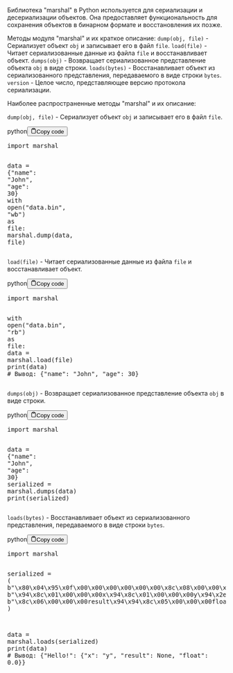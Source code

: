 <p>Библиотека "marshal" в Python используется для сериализации и десериализации объектов.
Она предоставляет функциональность для сохранения объектов в бинарном формате и восстановления их позже.</p>
<p>Методы модуля "marshal" и их краткое описание:
<code>dump(obj, file)</code> - Сериализует объект <code>obj</code> и записывает его в файл <code>file</code>.
<code>load(file)</code> - Читает сериализованные данные из файла <code>file</code> и восстанавливает объект.
<code>dumps(obj)</code> - Возвращает сериализованное представление объекта <code>obj</code> в виде строки.
<code>loads(bytes)</code> - Восстанавливает объект из сериализованного представления, передаваемого в виде строки <code>bytes</code>.
<code>version</code> - Целое число, представляющее версию протокола сериализации.</p>
<p>Наиболее распространенные методы "marshal" и их описание:</p>
<p><code>dump(obj, file)</code> - Сериализует объект <code>obj</code> и записывает его в файл <code>file</code>.</p>
<div class="code-element"><div class="lang-line"><text>python</text><button class="copy-button"id="code923ca256d4dd9ca120d28f561a4eb98cb"onclick="copyCode(code923ca256d4dd9ca120d28f561a4eb98c, code923ca256d4dd9ca120d28f561a4eb98cb)"><svg stroke="currentColor"fill="none"stroke-width="2"viewBox="0 0 24 24"stroke-linecap="round"stroke-linejoin="round"class="h-4 w-4"height="1em"width="1em"xmlns="http://www.w3.org/2000/svg"><path d="M16 4h2a2 2 0 0 1 2 2v14a2 2 0 0 1-2 2H6a2 2 0 0 1-2-2V6a2 2 0 0 1 2-2h2"></path><rect x="8" y="2" width="8" height="4" rx="1" ry="1"></rect></svg><text>Copy code</text></button></div><div class="code" id="code923ca256d4dd9ca120d28f561a4eb98c"><div class="highlight"><pre><span></span><span class="kn">import</span> <span class="nn">marshal</span>

<span class="n">data</span> <span class="o">=</span> <span class="p">{</span><span class="s2">&quot;name&quot;</span><span class="p">:</span> <span class="s2">&quot;John&quot;</span><span class="p">,</span> <span class="s2">&quot;age&quot;</span><span class="p">:</span> <span class="mi">30</span><span class="p">}</span>
<span class="k">with</span> <span class="nb">open</span><span class="p">(</span><span class="s2">&quot;data.bin&quot;</span><span class="p">,</span> <span class="s2">&quot;wb&quot;</span><span class="p">)</span> <span class="k">as</span> <span class="n">file</span><span class="p">:</span>
    <span class="n">marshal</span><span class="o">.</span><span class="n">dump</span><span class="p">(</span><span class="n">data</span><span class="p">,</span> <span class="n">file</span><span class="p">)</span>
</pre></div></div></div>

<p><code>load(file)</code> - Читает сериализованные данные из файла <code>file</code> и восстанавливает объект.</p>
<div class="code-element"><div class="lang-line"><text>python</text><button class="copy-button"id="code9b7a3ea4897f217e1fb476360022f0e0b"onclick="copyCode(code9b7a3ea4897f217e1fb476360022f0e0, code9b7a3ea4897f217e1fb476360022f0e0b)"><svg stroke="currentColor"fill="none"stroke-width="2"viewBox="0 0 24 24"stroke-linecap="round"stroke-linejoin="round"class="h-4 w-4"height="1em"width="1em"xmlns="http://www.w3.org/2000/svg"><path d="M16 4h2a2 2 0 0 1 2 2v14a2 2 0 0 1-2 2H6a2 2 0 0 1-2-2V6a2 2 0 0 1 2-2h2"></path><rect x="8" y="2" width="8" height="4" rx="1" ry="1"></rect></svg><text>Copy code</text></button></div><div class="code" id="code9b7a3ea4897f217e1fb476360022f0e0"><div class="highlight"><pre><span></span><span class="kn">import</span> <span class="nn">marshal</span>

<span class="k">with</span> <span class="nb">open</span><span class="p">(</span><span class="s2">&quot;data.bin&quot;</span><span class="p">,</span> <span class="s2">&quot;rb&quot;</span><span class="p">)</span> <span class="k">as</span> <span class="n">file</span><span class="p">:</span>
    <span class="n">data</span> <span class="o">=</span> <span class="n">marshal</span><span class="o">.</span><span class="n">load</span><span class="p">(</span><span class="n">file</span><span class="p">)</span>
    <span class="nb">print</span><span class="p">(</span><span class="n">data</span><span class="p">)</span>  <span class="c1"># Вывод: {&quot;name&quot;: &quot;John&quot;, &quot;age&quot;: 30}</span>
</pre></div></div></div>

<p><code>dumps(obj)</code> - Возвращает сериализованное представление объекта <code>obj</code> в виде строки.</p>
<div class="code-element"><div class="lang-line"><text>python</text><button class="copy-button"id="code50e865a43d1a60a5663d9af6ae0d0738b"onclick="copyCode(code50e865a43d1a60a5663d9af6ae0d0738, code50e865a43d1a60a5663d9af6ae0d0738b)"><svg stroke="currentColor"fill="none"stroke-width="2"viewBox="0 0 24 24"stroke-linecap="round"stroke-linejoin="round"class="h-4 w-4"height="1em"width="1em"xmlns="http://www.w3.org/2000/svg"><path d="M16 4h2a2 2 0 0 1 2 2v14a2 2 0 0 1-2 2H6a2 2 0 0 1-2-2V6a2 2 0 0 1 2-2h2"></path><rect x="8" y="2" width="8" height="4" rx="1" ry="1"></rect></svg><text>Copy code</text></button></div><div class="code" id="code50e865a43d1a60a5663d9af6ae0d0738"><div class="highlight"><pre><span></span><span class="kn">import</span> <span class="nn">marshal</span>

<span class="n">data</span> <span class="o">=</span> <span class="p">{</span><span class="s2">&quot;name&quot;</span><span class="p">:</span> <span class="s2">&quot;John&quot;</span><span class="p">,</span> <span class="s2">&quot;age&quot;</span><span class="p">:</span> <span class="mi">30</span><span class="p">}</span>
<span class="n">serialized</span> <span class="o">=</span> <span class="n">marshal</span><span class="o">.</span><span class="n">dumps</span><span class="p">(</span><span class="n">data</span><span class="p">)</span>
<span class="nb">print</span><span class="p">(</span><span class="n">serialized</span><span class="p">)</span>
</pre></div></div></div>

<p><code>loads(bytes)</code> - Восстанавливает объект из сериализованного представления, передаваемого в виде строки <code>bytes</code>.</p>
<div class="code-element"><div class="lang-line"><text>python</text><button class="copy-button"id="codef834e214cc722fce06ebb38fa33d85deb"onclick="copyCode(codef834e214cc722fce06ebb38fa33d85de, codef834e214cc722fce06ebb38fa33d85deb)"><svg stroke="currentColor"fill="none"stroke-width="2"viewBox="0 0 24 24"stroke-linecap="round"stroke-linejoin="round"class="h-4 w-4"height="1em"width="1em"xmlns="http://www.w3.org/2000/svg"><path d="M16 4h2a2 2 0 0 1 2 2v14a2 2 0 0 1-2 2H6a2 2 0 0 1-2-2V6a2 2 0 0 1 2-2h2"></path><rect x="8" y="2" width="8" height="4" rx="1" ry="1"></rect></svg><text>Copy code</text></button></div><div class="code" id="codef834e214cc722fce06ebb38fa33d85de"><div class="highlight"><pre><span></span><span class="kn">import</span> <span class="nn">marshal</span>

<span class="n">serialized</span> <span class="o">=</span> <span class="p">(</span>
    <span class="sa">b</span><span class="s2">&quot;</span><span class="se">\x80\x04\x95\x0f\x00\x00\x00\x00\x00\x00\x8c\x08\x00\x00\x00</span><span class="s2">Hello!&quot;</span>
    <span class="sa">b</span><span class="s2">&quot;</span><span class="se">\x94\x8c\x01\x00\x00\x00</span><span class="s2">x</span><span class="se">\x94\x8c\x01\x00\x00\x00</span><span class="s2">y</span><span class="se">\x94\x2e\x94\x94</span><span class="s2">&quot;</span>
    <span class="sa">b</span><span class="s2">&quot;</span><span class="se">\x8c\x06\x00\x00\x00</span><span class="s2">result</span><span class="se">\x94\x94\x8c\x05\x00\x00\x00</span><span class="s2">float</span><span class="se">\x94\x93\x00\x00\x00\x00\x00\x00\x00</span><span class="s2">.&quot;</span>
<span class="p">)</span>

<span class="n">data</span> <span class="o">=</span> <span class="n">marshal</span><span class="o">.</span><span class="n">loads</span><span class="p">(</span><span class="n">serialized</span><span class="p">)</span>
<span class="nb">print</span><span class="p">(</span><span class="n">data</span><span class="p">)</span>  <span class="c1"># Вывод: {&quot;Hello!&quot;: {&quot;x&quot;: &quot;y&quot;, &quot;result&quot;: None, &quot;float&quot;: 0.0}}</span>
</pre></div></div></div>